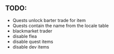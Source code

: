 ## **TODO:**
* Quests unlock barter trade for item
* Quests contain the name from the locale table
* blackmarket trader
* disable flea
* disable quest items
* disable dev items
